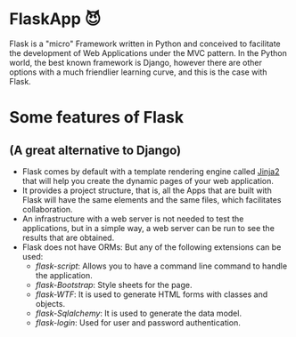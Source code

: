 # FlaskApp :smiling_imp:
Flask is a "micro" Framework written in Python and conceived to facilitate the development of Web Applications under the MVC pattern. In the Python world, the best known framework is Django, however there are other options with a much friendlier learning curve, and this is the case with Flask.

# Some features of Flask  
## (A great alternative to Django) 
 - Flask comes by default with a template rendering engine called [Jinja2](https://jinja.palletsprojects.com/en/2.11.x/) that will help you create the dynamic pages of your web application.
 - It provides a project structure, that is, all the Apps that are built with Flask will have the same elements and the same files, which facilitates collaboration.
 - An infrastructure with a web server is not needed to test the applications, but in a simple way, a web server can be run to see the results that are obtained.
 - Flask does not have ORMs: But any of the following extensions can be used:
     - _flask-script_: Allows you to have a command line command to handle the application.
     - _flask-Bootstrap_: Style sheets for the page.
     - _flask-WTF_: It is used to generate HTML forms with classes and objects.
     - _flask-Sqlalchemy_: It is used to generate the data model.
     - _flask-login_: Used for user and password authentication.

